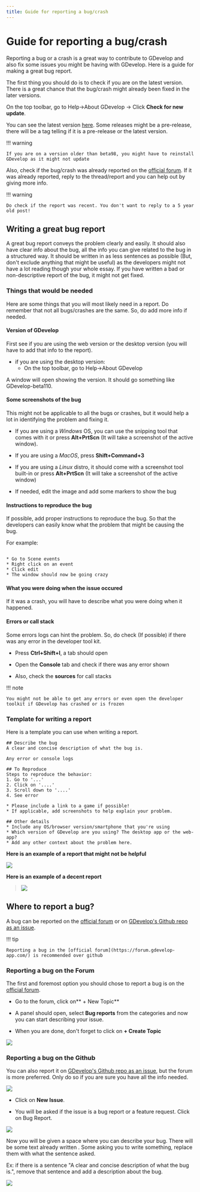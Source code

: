 ```yaml
---
title: Guide for reporting a bug/crash
---
```

# Guide for reporting a bug/crash

Reporting a bug or a crash is a great way to contribute to GDevelop and also fix some issues you might be having with GDevelop. Here is a guide for making a great bug report.

The first thing you should do is to check if you are on the latest version. There is a great chance that the bug/crash might already been fixed in the later versions.

On the top toolbar, go to Help→About GDevelop → Click **Check for new update**.

You can see the latest version [here](https://github.com/4ian/GDevelop/releases). Some releases might be a pre-release, there will be a tag telling if it is a pre-release or the latest version.

!!! warning

    If you are on a version older than beta98, you might have to reinstall GDevelop as it might not update

Also, check if the bug/crash was already reported on the [official forum](https://forum.gdevelop-app.com/). If it was already reported, reply to the thread/report and you can help out by giving more info.

!!! warning

    Do check if the report was recent. You don't want to reply to a 5 year old post!

## Writing a great bug report

A great bug report conveys the problem clearly and easily. It should also have clear info about the bug, all the info you can give related to the bug in a structured way. It should be written in as less sentences as possible (But, don't exclude anything that might be useful) as the developers might not have a lot reading though your whole essay. If you have written a bad or non-descriptive report of the bug, it might not get fixed.

### Things that would be needed

Here are some things that you will most likely need in a report. Do remember that not all bugs/crashes are the same. So, do add more info if needed.

#### Version of GDevelop

First see if you are using the web version or the desktop version (you will have to add that info to the report).

* if you are using the desktop version:
  * On the top toolbar, go to Help→About GDevelop

A window will open showing the version. It should go something like GDevelop-beta110.

#### Some screenshots of the bug


This might not be applicable to all the bugs or crashes, but it would help a lot in identifying the problem and fixing it.

* If you are using a _Windows_ OS, you can use the snipping tool that comes with it or press **Alt+PrtScn** (It will take a
screenshot of the active window).

* If you are using a _MacOS_, press **Shift+Command+3**

* If you are using a _Linux_ distro, it should come with a screenshot tool built-in or press **Alt+PrtScn** (It will take a
screenshot of the active window)


* If needed, edit the image and add some markers to show the bug


#### Instructions to reproduce the bug

If possible, add proper instructions to reproduce the bug. So that the developers can easily know what the problem that
might be causing the bug.

For example:

```

* Go to Scene events
* Right click on an event
* Click edit
* The window should now be going crazy

```

#### What you were doing when the issue occured

If it was a crash, you will have to describe what you were doing when it happened.

#### Errors or call stack

Some errors logs can hint the problem. So, do check (If possible) if there was any error in the developer tool kit.

- Press **Ctrl+Shift+I**, a tab should open

- Open the **Console** tab and check if there was any error shown


* Also, check the **sources** for call stacks

!!! note

    You might not be able to get any errors or even open the developer toolkit if GDevelop has crashed or is frozen

### Template for writing a report

Here is a template you can use when writing a report.

```
## Describe the bug
A clear and concise description of what the bug is.

Any error or console logs

## To Reproduce
Steps to reproduce the behavior:
1. Go to '...'
2. Click on '....'
3. Scroll down to '....'
4. See error

* Please include a link to a game if possible!
* If applicable, add screenshots to help explain your problem.

## Other details
* Include any OS/browser version/smartphone that you're using
* Which version of GDevelop are you using? The desktop app or the web-app?
* Add any other context about the problem here.
```


**Here is an example of a report that might not be helpful**

![](/gdevelop5/community/exampleofbadreport.png)

**Here is an example of a decent report**

>
> ![](/gdevelop5/community/exampleofgoodreport.png)




## Where to report a bug?

A bug can be reported on the [official forum](https://forum.gdevelop-app.com/) or on [GDevelop's Github repo as an issue](https://github.com/4ian/GDevelop/issues).

!!! tip

    Reporting a bug in the [official forum](https://forum.gdevelop-app.com/) is recommended over github

### Reporting a bug on the Forum

The first and foremost option you should chose to report a bug is on the [official forum](https://forum.gdevelop-app.com/).

- Go to the forum, click on** + New Topic**

- A panel should open,  select **Bug reports** from the categories and now you can start describing your issue.

- When you are done, don't forget to click on **+ Create Topic**

![](/gdevelop5/community/rg5.png)

### Reporting a bug on the Github

You can also report it on [GDevelop's Github repo as an issue](https://github.com/4ian/GDevelop/issues), but the forum is more preferred. Only do so if you are sure you have all the info needed.

![](/gdevelop5/community/rb1.png)


- Click on **New Issue**.

- You will be asked if the issue is a bug report or a feature request. Click on Bug Report.

![](/gdevelop5/community/rb2.png)

Now you will be given a space where you can describe your bug. There will be some text already written . Some asking you to write something, replace them with what the sentence asked.

Ex: if there is a sentence "A clear and concise description of what the bug is.", remove that sentence and add a description about the bug.

![](/gdevelop5/community/rg6.png)

